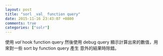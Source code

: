 ```yaml
---
layout: post
title: "sorl _val_ function query"
date: 2015-11-16 23:43:07 +0800
comments: true
categories: ["solr"]
---
```


<!-- more -->

使用 _val_ hook function query 然後使用 debug query 顯示計算出來的數值，用來對一些 sort by function query 產生
意外的結果時除錯。